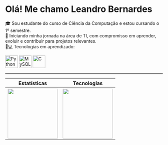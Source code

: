 # Olá! Me chamo Leandro Bernardes

🎓 Sou estudante do curso de Ciência da Computação e estou cursando o 1º semestre.  
🚀 Iniciando minha jornada na área de TI, com compromisso em aprender, evoluir e contribuir para projetos relevantes.  
🧠💻 Tecnologias em aprendizado:

<p>
  <img src="https://cdn.jsdelivr.net/gh/devicons/devicon/icons/python/python-original.svg" alt="Python" width="40" height="40"/>
  <img src="https://cdn.jsdelivr.net/gh/devicons/devicon/icons/mysql/mysql-original.svg" alt="MySQL" width="40" height="40"/>
  <img src="https://cdn.jsdelivr.net/gh/devicons/devicon/icons/c/c-original.svg" alt="C" width="40" height="40"/>
</p>

---

| Estatísticas | Tecnologias |
|--------------|-------------|
| <img height="160" src="https://github-readme-stats.vercel.app/api?username=BernardesSilva&show_icons=true&theme=blue_navy&include_all_commits=true&locale=pt-br" /> | <img height="160" src="https://github-readme-stats.vercel.app/api/top-langs/?username=BernardesSilva&theme=blue_navy&layout=compact&custom_title=Tecnologias&langs_count=9" /> |
